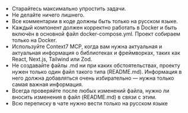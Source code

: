 - Старайтесь максимально упростить задачи.
- Не делайте ничего лишнего.
- Все комментарии в коде должны быть только на русском языке.
- Каждый компонент должен корректно работать в Docker и быть включён в основной файл docker-compose.yml. Проект собираем только на Docker.
- Используйте Context7 MCP, когда вам нужна актуальная и актуальная информация о библиотеках и фреймворках, таких как React, Next.js, Tailwind или Zod.
- Не создавайте файлы .md ни при каких обстоятельствах, проекту нужен только один файл такого типа (README.md). Информация в него должна добавляться очень избирательно — нужна только самая важная информация.
- Всегда проверяйте после любых изменений файла, нужно ли вносить изменения в файл (README.md) в связи с этим.
- Всю переписку в чате нужно вести только на русском языке
